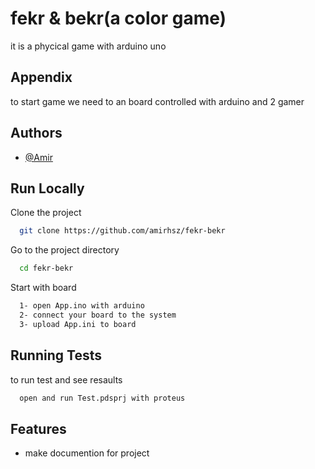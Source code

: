 
# fekr & bekr(a color game)

it is a phycical game with arduino uno
## Appendix

to start game we need to an board controlled with arduino and 2 gamer

  
## Authors

- [@Amir](https://github.com/amirhsz)
## Run Locally

Clone the project

```bash
  git clone https://github.com/amirhsz/fekr-bekr
```

Go to the project directory

```bash
  cd fekr-bekr
```
Start with board

```bash
  1- open App.ino with arduino
  2- connect your board to the system
  3- upload App.ini to board
```

  
## Running Tests

to run test and see resaults

```bash
  open and run Test.pdsprj with proteus
```

  
## Features

- make documention for project

  